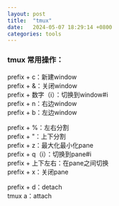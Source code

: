 ```yaml
---
layout: post
title:  "tmux"
date:   2024-05-07 18:29:14 +0800
categories: tools
---
```


<style>
    rb {background: red}
</style>

### tmux 常用操作：  

prefix + c：新建window  
prefix + &：关闭window  
prefix + 数字（i）：切换到window#i  
prefix + n：右边window   
prefix + b：左边window   


prefix + %：左右分割   
prefix + "：上下分割   
prefix + z：最大化最小化pane   
prefix + q（i）：切换到pane#i   
prefix + 上下左右：在pane之间切换   
prefix + x：关闭pane   

prefix + d：detach   
tmux a：attach   


